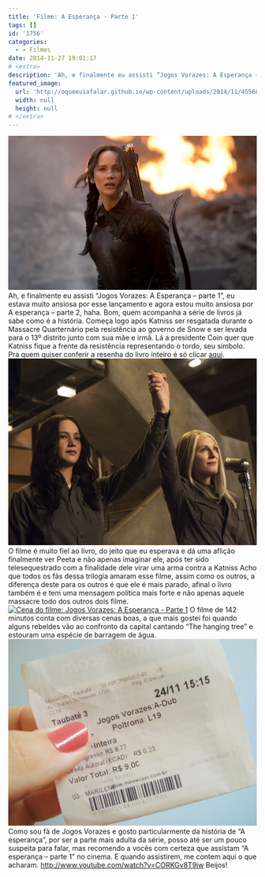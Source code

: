 ```yaml
---
title: 'Filme: A Esperança - Parte 1'
tags: []
id: '1756'
categories:
  - - Filmes
date: 2014-11-27 19:01:17
# <extra>
description: 'Ah, e finalmente eu assisti “Jogos Vorazes: A Esperança – parte 1”, eu estava muito ansiosa por esse lançamento e agora estou muito ansiosa por A esperança – parte 2, haha. Bom, quem acompanha a série de livros já sabe como é a história. Começa logo após Katniss ser resgatada durante o Massacre Quarternário pela resistência ao governo de Snow e ser levada para o 13º distrito junto com sua mãe e irmã. Lá a presidente Coin quer que Katniss fique a frente da resistência representando o tordo, seu símbolo. Pra quem quiser conferir a resenha do livro inteiro é só clicar aqui. O filme é muito fiel ao livro, do jeito que eu esperava e dá uma aflição finalmente ver Peeta e não apenas imaginar ele, após ter sido telesequestrado com a finalidade dele virar uma arma contra a Katniss &hellip;'
featured_image: 
  url: 'http://oqueeuiafalar.github.io/wp-content/uploads/2014/11/455684-970x600-1.jpeg'
  width: null
  height: null
# </extra>
---
```


[![Cena do filme: Jogos Vorazes , A Esperança - Parte 1 - Katniss ](/wp-content/uploads/2014/11/455684-970x600-1.jpeg)](/wp-content/uploads/2014/11/455684-970x600-1.jpeg) Ah, e finalmente eu assisti “Jogos Vorazes: A Esperança – parte 1”, eu estava muito ansiosa por esse lançamento e agora estou muito ansiosa por A esperança – parte 2, haha. Bom, quem acompanha a série de livros já sabe como é a história. Começa logo após Katniss ser resgatada durante o Massacre Quarternário pela resistência ao governo de Snow e ser levada para o 13º distrito junto com sua mãe e irmã. Lá a presidente Coin quer que Katniss fique a frente da resistência representando o tordo, seu símbolo. Pra quem quiser conferir a resenha do livro inteiro é só clicar [aqui](http://natalia.blog.br/2014/08/22/20o-livro-do-ano-a-esperanca/ "aqui"). [![Cena do filme: Jogos Vorazes: A Esperança - Parte 1](/wp-content/uploads/2014/11/alx_sp1_d39_13255_r_original.jpeg)](/wp-content/uploads/2014/11/alx_sp1_d39_13255_r_original.jpeg) O filme é muito fiel ao livro, do jeito que eu esperava e dá uma aflição finalmente ver Peeta e não apenas imaginar ele, após ter sido telesequestrado com a finalidade dele virar uma arma contra a Katniss Acho que todos os fãs dessa trilogia amaram esse filme, assim como os outros, a diferença deste para os outros é que ele é mais parado, afinal o livro também é e tem uma mensagem política mais forte e não apenas aquele massacre todo dos outros dois filme. [![Cena do filme: Jogos Vorazes: A Esperança - Parte 1](/wp-content/uploads/2014/11/A-Esperança-foto-01.jpg)](/wp-content/uploads/2014/11/A-Esperança-foto-01.jpg) O filme de 142 minutos conta com diversas cenas boas, a que mais gostei foi quando alguns rebeldes vão ao confronto da capital cantando “The hanging tree” e estouram uma espécie de barragem de água. [![Ingresso cinema filme Jogos Vorazes:  A esperança - parte 1](/wp-content/uploads/2014/11/DSC03422-1024x768.jpg)](/wp-content/uploads/2014/11/DSC03422.jpg) Como sou fã de Jogos Vorazes e gosto particularmente da história de “A esperança”, por ser a parte mais adulta da série, posso até ser um pouco suspeita para falar, mas recomendo a vocês com certeza que assistam “A esperança – parte 1” no cinema. E quando assistirem, me contem aqui o que acharam. http://www.youtube.com/watch?v=CORKGv8T9jw Beijos!
